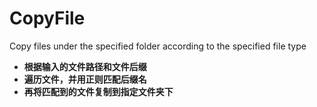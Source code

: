 # CopyFile
Copy files under the specified folder according to the specified file type

- **根据输入的文件路径和文件后缀**
- **遍历文件，并用正则匹配后缀名**
- **再将匹配到的文件复制到指定文件夹下**
